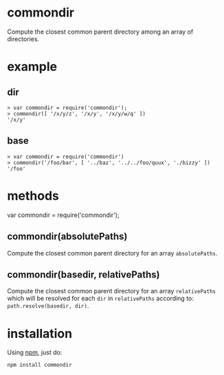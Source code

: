 commondir
=========

Compute the closest common parent directory among an array of directories.

example
=======

dir
---

    > var commondir = require('commondir');
    > commondir([ '/x/y/z', '/x/y', '/x/y/w/q' ])
    '/x/y'

base
----

    > var commondir = require('commondir')
    > commondir('/foo/bar', [ '../baz', '../../foo/quux', './bizzy' ])
    '/foo'

methods
=======

var commondir = require('commondir');

commondir(absolutePaths)
------------------------

Compute the closest common parent directory for an array `absolutePaths`.

commondir(basedir, relativePaths)
---------------------------------

Compute the closest common parent directory for an array `relativePaths` which
will be resolved for each `dir` in `relativePaths` according to:
`path.resolve(basedir, dir)`.

installation
============

Using [npm](http://npmjs.org), just do:

    npm install commondir
